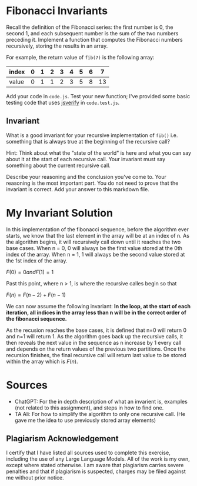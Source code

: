 # Fibonacci Invariants

Recall the definition of the Fibonacci series: the first number is 0, the second
1, and each subsequent number is the sum of the two numbers preceding it.
Implement a function that computes the Fibonacci numbers recursively, storing
the results in an array.

For example, the return value of `fib(7)` is the following array:

| index |  0  |  1  |  2  |  3  |  4  |  5  |  6  |  7  |
| ----- | --- | --- | --- | --- | --- | --- | --- | --- |
| value |  0  |  1  |  1  |  2  |  3  |  5  |  8  |  13 |

Add your code in `code.js`. Test your new function; I've provided some basic
testing code that uses [jsverify](https://jsverify.github.io/) in
`code.test.js`.

## Invariant

What is a good invariant for your recursive implementation of `fib()`
i.e. something that is always true at the beginning of the recursive call?

Hint: Think about what the "state of the world" is here and what you can say
about it at the start of each recursive call. Your invariant must say something
about the current recursive call.

Describe your reasoning and the conclusion you've come to. Your reasoning is the
most important part. You do not need to prove that the invariant is correct. Add
your answer to this markdown file.

# My Invariant Solution

In this implementation of the fibonacci sequence, before the algorithm ever 
starts, we know that the last element in the array will be at an index of n. 
As the algorithm begins, it will recursively call down until it reaches the
two base cases. When n = 0, 0 will always be the first value stored at the
0th index of the array. When n = 1, 1 will always be the second value
stored at the 1st index of the array. 

$F(0) = 0 and F(1) = 1$

Past this point, where n > 1, is where the recursive calles begin so that

$F(n) = F(n-2) + F(n-1)$

We can now assume the following invariant: 
**In the loop, at the start of each  iteration, all indices in the array less than n will be in the correct order of the fibonacci sequence.**
    

As the recusion reaches the base cases, it is defined that n=0 will 
return 0 and n=1 will return 1. As the algorithm goes back up the 
recursive calls, it then reveals the next value in the sequence as 
n increase by 1 every call and depends on the return values of the 
previous two partitions. Once the recursion finishes, the final
recursive call will return last value to be stored within the array
which is $F(n)$.


# Sources

- ChatGPT: For the in depth description of what an invarient is, 
            examples (not related to this assignment), and steps 
            in how to find one.
- TA Ali: For how to simplify the algorithm to only one recursive
            call. (He gave me the idea to use previously stored
            array elements)

## Plagiarism Acknowledgement

I certify that I have listed all sources used to complete this exercise, 
including the use of any Large Language Models. All of the work is my own, 
except where stated otherwise. I am aware that plagiarism carries severe 
penalties and that if plagiarism is suspected, charges may be filed against 
me without prior notice.
